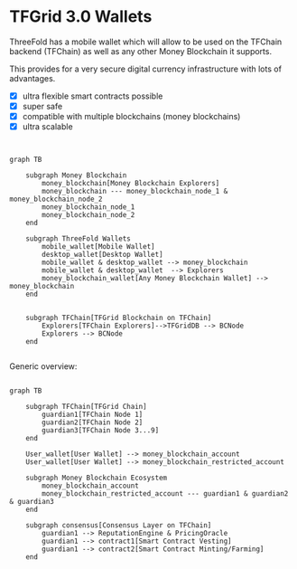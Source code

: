 
# TFGrid 3.0 Wallets

ThreeFold has a mobile wallet which will allow to be used on the TFChain backend (TFChain) as well as any other Money Blockchain it supports.

This provides for a very secure digital currency infrastructure with lots of advantages.

- [X] ultra flexible smart contracts possible 
- [X] super safe
- [X] compatible with multiple blockchains (money blockchains)
- [X] ultra scalable

```mermaid


graph TB

    subgraph Money Blockchain
        money_blockchain[Money Blockchain Explorers]
        money_blockchain --- money_blockchain_node_1 & money_blockchain_node_2
        money_blockchain_node_1
        money_blockchain_node_2
    end

    subgraph ThreeFold Wallets
        mobile_wallet[Mobile Wallet]
        desktop_wallet[Desktop Wallet]
        mobile_wallet & desktop_wallet --> money_blockchain
        mobile_wallet & desktop_wallet  --> Explorers
        money_blockchain_wallet[Any Money Blockchain Wallet] --> money_blockchain
    end


    subgraph TFChain[TFGrid Blockchain on TFChain]
        Explorers[TFChain Explorers]-->TFGridDB --> BCNode
        Explorers --> BCNode
    end


```

Generic overview:

```mermaid

graph TB

    subgraph TFChain[TFGrid Chain]
        guardian1[TFChain Node 1]
        guardian2[TFChain Node 2]
        guardian3[TFChain Node 3...9]
    end

    User_wallet[User Wallet] --> money_blockchain_account
    User_wallet[User Wallet] --> money_blockchain_restricted_account

    subgraph Money Blockchain Ecosystem
        money_blockchain_account
        money_blockchain_restricted_account --- guardian1 & guardian2  & guardian3
    end

    subgraph consensus[Consensus Layer on TFChain]
        guardian1 --> ReputationEngine & PricingOracle
        guardian1 --> contract1[Smart Contract Vesting]
        guardian1 --> contract2[Smart Contract Minting/Farming]        
    end




```

